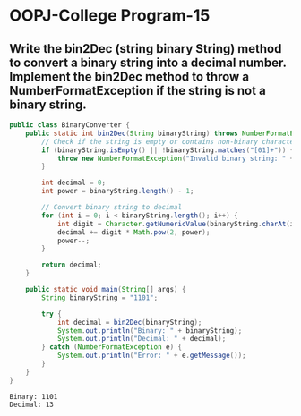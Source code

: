 # OOPJ-College Program-15

## Write the bin2Dec (string binary String) method to convert a binary string into a decimal number. Implement the bin2Dec method to throw a NumberFormatException if the string is not a binary string.


```JAVA
public class BinaryConverter {
    public static int bin2Dec(String binaryString) throws NumberFormatException {
        // Check if the string is empty or contains non-binary characters
        if (binaryString.isEmpty() || !binaryString.matches("[01]+")) {
            throw new NumberFormatException("Invalid binary string: " + binaryString);
        }

        int decimal = 0;
        int power = binaryString.length() - 1;

        // Convert binary string to decimal
        for (int i = 0; i < binaryString.length(); i++) {
            int digit = Character.getNumericValue(binaryString.charAt(i));
            decimal += digit * Math.pow(2, power);
            power--;
        }

        return decimal;
    }

    public static void main(String[] args) {
        String binaryString = "1101";

        try {
            int decimal = bin2Dec(binaryString);
            System.out.println("Binary: " + binaryString);
            System.out.println("Decimal: " + decimal);
        } catch (NumberFormatException e) {
            System.out.println("Error: " + e.getMessage());
        }
    }
}

```

```
Binary: 1101
Decimal: 13
```
